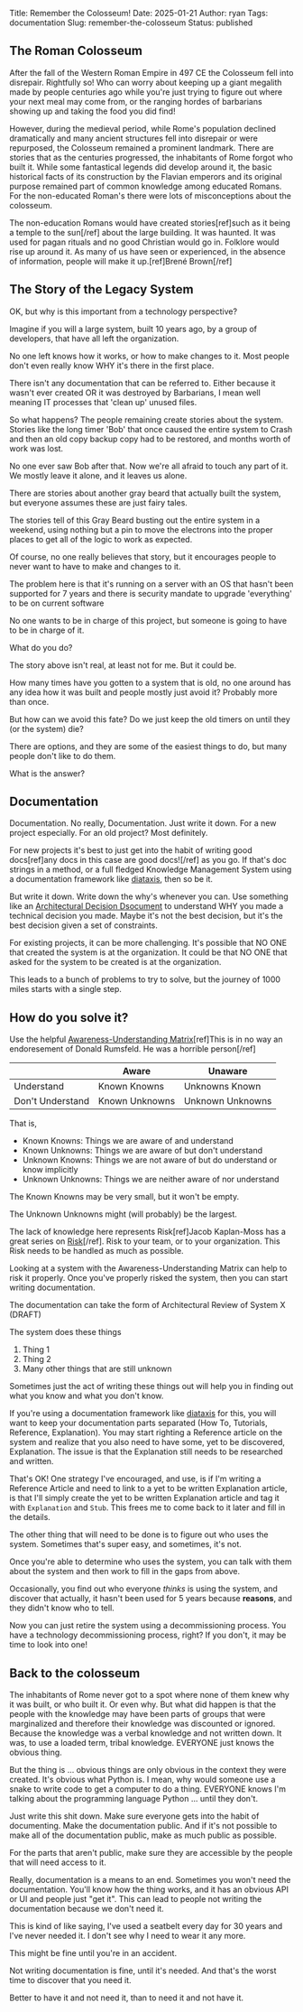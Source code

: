 Title: Remember the Colosseum!
Date: 2025-01-21
Author: ryan
Tags: documentation
Slug: remember-the-colosseum
Status: published

## The Roman Colosseum

After the fall of the Western Roman Empire in 497 CE the Colosseum fell into disrepair. Rightfully so! Who can worry about keeping up a giant megalith made by people centuries ago while you're just trying to figure out where your next meal may come from, or the ranging hordes of barbarians showing up and taking the food you did find!

However, during the medieval period, while Rome's population declined dramatically and many ancient structures fell into disrepair or were repurposed, the Colosseum remained a prominent landmark. There are stories that as the centuries progressed, the inhabitants of Rome forgot who built it.  While some fantastical legends did develop around it, the basic historical facts of its construction by the Flavian emperors and its original purpose remained part of common knowledge among educated Romans. For the non-educated Roman's there were lots of misconceptions about the colosseum.

The non-education Romans would have created stories[ref]such as it being a temple to the sun[/ref] about the large building. It was haunted. It was used for pagan rituals and no good Christian would go in. Folklore would rise up around it. As many of us have seen or experienced, in the absence of information, people will make it up.[ref]Brené Brown[/ref]

## The Story of the Legacy System

OK, but why is this important from a technology perspective?

Imagine if you will a large system, built 10 years ago, by a group of developers, that have all left the organization.

No one left knows how it works, or how to make changes to it. Most people don't even really know WHY it's there in the first place.

There isn't any documentation that can be referred to. Either because it wasn't ever created OR it was destroyed by Barbarians, I mean well meaning IT processes that 'clean up' unused files.

So what happens? The people remaining create stories about the system. Stories like the long timer 'Bob' that once caused the entire system to Crash and then an old copy backup copy had to be restored, and months worth of work was lost.

No one ever saw Bob after that. Now we're all afraid to touch any part of it. We mostly leave it alone, and it leaves us alone.

There are stories about another gray beard that actually built the system, but everyone assumes these are just fairy tales.

The stories tell of this Gray Beard busting out the entire system in a weekend, using nothing but a pin to move the electrons into the proper places to get all of the logic to work as expected.

Of course, no one really believes that story, but it encourages people to never want to have to make and changes to it.

The problem here is that it's running on a server with an OS that hasn't been supported for 7 years and there is security mandate to upgrade 'everything' to be on current software

No one wants to be in charge of this project, but someone is going to have to be in charge of it.

What do you do?

The story above isn't real, at least not for me. But it could be.

How many times have you gotten to a system that is old, no one around has any idea how it was built and people mostly just avoid it? Probably more than once.

But how can we avoid this fate? Do we just keep the old timers on until they (or the system) die?

There are options, and they are some of the easiest things to do, but many people don't like to do them.

What is the answer?

## Documentation

Documentation. No really, Documentation. Just write it down. For a new project especially. For an old project? Most definitely.

For new projects it's best to just get into the habit of writing good docs[ref]any docs in this case are good docs![/ref] as you go. If that's doc strings in a method, or a full fledged Knowledge Management System using a documentation framework like [diataxis](https://diataxis.fr/), then so be it.

But write it down. Write down the why's whenever you can. Use something like an [Architectural Decision Dsocument](https://www.cognitect.com/blog/2011/11/15/documenting-architecture-decisions) to understand WHY you made a technical decision you made. Maybe it's not the best decision, but it's the best decision given a set of constraints.

For existing projects, it can be more challenging. It's possible that NO ONE that created the system is at the organization. It could be that NO ONE that asked for the system to be created is at the organization.

This leads to a bunch of problems to try to solve, but the journey of 1000 miles starts with a single step.

## How do you solve it?

Use the helpful [Awareness-Understanding Matrix](https://en.wikipedia.org/wiki/There_are_unknown_unknowns)[ref]This is in no way an endoresement of Donald Rumsfeld. He was a horrible person[/ref]

| | Aware | Unaware |
| --- | --- |--- |
| Understand | Known Knowns |  Unknowns Known  |
| Don't Understand | Known Unknowns| Unknown Unknowns|

That is,

* Known Knowns: Things we are aware of and understand
* Known Unknowns: Things we are aware of but don't understand
* Unknown Knowns: Things we are not aware of but do understand or know implicitly
* Unknown Unknowns: Things we are neither aware of nor understand

The Known Knowns may be very small, but it won't be empty.

The Unknown Unknowns might (will probably) be the largest.

The lack of knowledge here represents Risk[ref]Jacob Kaplan-Moss has a great series on [Risk](https://jacobian.org/series/risk/)[/ref]. Risk to your team, or to your organization. This Risk needs to be handled as much as possible.

Looking at a system with the Awareness-Understanding Matrix can help to risk it properly. Once you've properly risked the system, then you can start writing documentation.

The documentation can take the form of Architectural Review of System X (DRAFT)

The system does these things

1. Thing 1
2. Thing 2
3. Many other things that are still unknown

Sometimes just the act of writing these things out will help you in finding out what you know and what you don't know.

If you're using a documentation framework like [diataxis](https://diataxis.fr/) for this, you will want to keep your documentation parts separated (How To, Tutorials, Reference, Explanation). You may start righting a Reference article on the system and realize that you also need to have some, yet to be discovered, Explanation. The issue is that the Explanation still needs to be researched and written.

That's OK! One strategy I've encouraged, and use, is if I'm writing a Reference Article and need to link to a yet to be written Explanation article, is that I'll simply create the yet to be written Explanation article and tag it with `Explanation` and `Stub`. This frees me to come back to it later and fill in the details.

The other thing that will need to be done is to figure out who uses the system. Sometimes that's super easy, and sometimes, it's not.

Once you're able to determine who uses the system, you can talk with them about the system and then work to fill in the gaps from above.

Occasionally, you find out who everyone *thinks* is using the system, and discover that actually, it hasn't been used for 5 years because **reasons**, and they didn't know who to tell.

Now you can just retire the system using a decommissioning process. You have a technology decommissioning process, right? If you don't, it may be time to look into one!

## Back to the colosseum

The inhabitants of Rome never got to a spot where none of them knew why it was built, or who built it. Or even why. But what did happen is that the people with the knowledge may have been parts of groups that were marginalized and therefore their knowledge was discounted or ignored. Because the knowledge was a verbal knowledge and not written down. It was, to use a loaded term, tribal knowledge. EVERYONE just knows the obvious thing.

But the thing is ... obvious things are only obvious in the context they were created. It's obvious what Python is. I mean, why would someone use a snake to write code to get a computer to do a thing. EVERYONE knows I'm talking about the programming language Python ... until they don't.

Just write this shit down. Make sure everyone gets into the habit of documenting. Make the documentation public. And if it's not possible to make all of the documentation public, make as much public as possible.

For the parts that aren't public, make sure they are accessible by the people that will need access to it.

Really, documentation is a means to an end. Sometimes you won't need the documentation. You'll know how the thing works, and it has an obvious API or UI and people just "get it". This can lead to people not writing the documentation because we don't need it.

This is kind of like saying, I've used a seatbelt every day for 30 years and I've never needed it. I don't see why I need to wear it any more.

This might be fine until you're in an accident.

Not writing documentation is fine, until it's needed. And that's the worst time to discover that you need it.

Better to have it and not need it, than to need it and not have it.
